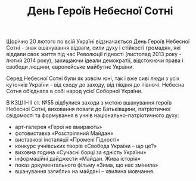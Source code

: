 ﻿---
title: День Героїв Небесної Сотні
---

Щорічно 20 лютого по всій Україні відзначається День Героїв Небесної Сотні - знак вшанування відваги, сили духу і стійкості громадян, які віддали своє життя під час Революції гідності (листопад 2013 року - лютий 2014 року), захищаючи ідеали демократії, відстоюючи права і свободи людини, європейське майбутнє України.

Серед Небесної Сотні були як зовсім юні, так і вже сиві люди з усіх куточків України - від сходу до заходу, від півдня до півночі. Небесна Сотня об’єднала в собі народ усієї Соборної України.

В КЗШ I-III ст. №55 відбулися заходи з метою вшанування героїв Небесної Сотні, виховання поваги до Батьківщини, патріотичної свідомості та формування в учнів національно-патріотичного духу:

- арт-галерея «Герої не вмирають»
- фотовиставка «Розстріляний Майдан»
- виставкові інсталяції «Промені Гідності»
- конкурс учнівських творів «Свобода України – що це?»
- виховна година «Сучасні борці за єдність України»
- інформаційні дайджести «Майдан. Жива історія»
- показ документального фільму «Зима, що нас змінила»
- вшанування загиблих на майдані – хвилина мовчання.

<slideshow />

